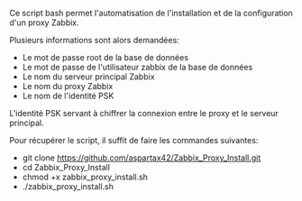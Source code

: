 Ce script bash permet l'automatisation de l'installation et de la configuration d'un proxy Zabbix.

Plusieurs informations sont alors demandées:
  - Le mot de passe root de la base de données
  - Le mot de passe de l'utilisateur zabbix de la base de données
  - Le nom du serveur principal Zabbix
  - Le nom du proxy Zabbix
  - Le nom de l'identité PSK

L'identité PSK servant à chiffrer la connexion entre le proxy et le serveur principal.

Pour récupérer le script, il suffit de faire les commandes suivantes:
 - git clone https://github.com/aspartax42/Zabbix_Proxy_Install.git
 - cd Zabbix_Proxy_Install
 - chmod +x zabbix_proxy_install.sh
 - ./zabbix_proxy_install.sh
